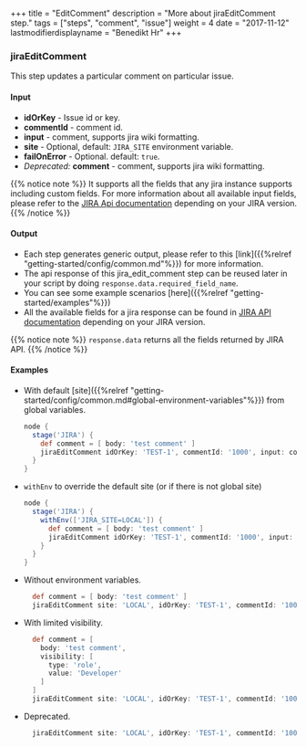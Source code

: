 +++
title = "EditComment"
description = "More about jiraEditComment step."
tags = ["steps", "comment", "issue"]
weight = 4
date = "2017-11-12"
lastmodifierdisplayname = "Benedikt Hr"
+++

### jiraEditComment

This step updates a particular comment on particular issue.

#### Input

* **idOrKey** - Issue id or key.
* **commentId** - comment id.
* **input** - comment, supports jira wiki formatting.
* **site** - Optional, default: `JIRA_SITE` environment variable.
* **failOnError** - Optional. default: `true`.
* _Deprecated:_ **comment** - comment, supports jira wiki formatting.

{{% notice note %}}
It supports all the fields that any jira instance supports including custom fields. For more information about all available input fields, please refer to the [JIRA Api documentation](https://docs.atlassian.com/jira/REST/) depending on your JIRA version.
{{% /notice %}}

#### Output

* Each step generates generic output, please refer to this [link]({{%relref "getting-started/config/common.md"%}}) for more information.
* The api response of this jira_edit_comment step can be reused later in your script by doing `response.data.required_field_name`.
* You can see some example scenarios [here]({{%relref "getting-started/examples"%}})
* All the available fields for a jira response can be found in [JIRA API documentation](https://docs.atlassian.com/jira/REST/) depending on your JIRA version.

{{% notice note %}}
`response.data` returns all the fields returned by JIRA API.
{{% /notice %}}

#### Examples

* With default [site]({{%relref "getting-started/config/common.md#global-environment-variables"%}}) from global variables.

    ```groovy
    node {
      stage('JIRA') {
        def comment = [ body: 'test comment' ]
        jiraEditComment idOrKey: 'TEST-1', commentId: '1000', input: comment
      }
    }
    ```
* `withEnv` to override the default site (or if there is not global site)

    ```groovy
    node {
      stage('JIRA') {
        withEnv(['JIRA_SITE=LOCAL']) {
          def comment = [ body: 'test comment' ]
          jiraEditComment idOrKey: 'TEST-1', commentId: '1000', input: comment
        }
      }
    }
    ```
* Without environment variables.

    ```groovy
      def comment = [ body: 'test comment' ]
      jiraEditComment site: 'LOCAL', idOrKey: 'TEST-1', commentId: '1000', input: comment
    ```
* With limited visibility.

    ```groovy
      def comment = [ 
        body: 'test comment',
        visibility: [ 
          type: 'role', 
          value: 'Developer'
        ]
      ]
      jiraEditComment site: 'LOCAL', idOrKey: 'TEST-1', commentId: '1000', input: comment
    ```
* Deprecated.

    ```groovy
      jiraEditComment site: 'LOCAL', idOrKey: 'TEST-1', commentId: '1000', comment: 'test comment'
    ```
